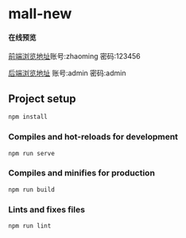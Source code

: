 # mall-new

#### 在线预览

[前端浏览地址](http://106.14.36.72/)账号:zhaoming 密码:123456

[后端浏览地址](http://106.14.36.72/platAdmin/index.html) 账号:admin 密码:admin

## Project setup

```
npm install
```

### Compiles and hot-reloads for development

```
npm run serve
```

### Compiles and minifies for production

```
npm run build
```

### Lints and fixes files

```
npm run lint
```
